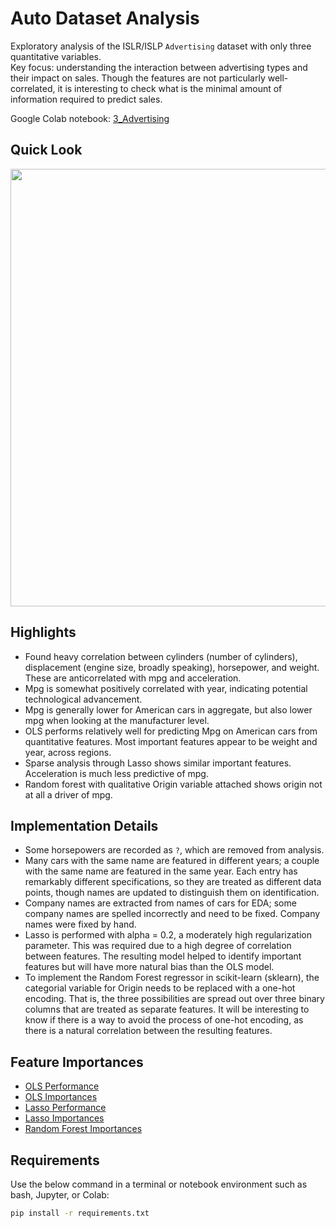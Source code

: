 # Auto Dataset Analysis

Exploratory analysis of the ISLR/ISLP `Advertising` dataset with only three quantitative variables.  
Key focus: understanding the interaction between advertising types and their impact on sales.  Though the features are not particularly well-correlated, it is interesting to check what is the minimal amount of information required to predict sales.

Google Colab notebook:  [3_Advertising](notebooks/3_Advertising.ipynb)

## Quick Look

<img src="figures/boxplotCompany.png" width="700">

## Highlights
- Found heavy correlation between cylinders (number of cylinders), displacement (engine size, broadly speaking), horsepower, and weight.  These are anticorrelated with mpg and acceleration.
- Mpg is somewhat positively correlated with year, indicating potential technological advancement.
- Mpg is generally lower for American cars in aggregate, but also lower mpg when looking at the manufacturer level.
- OLS performs relatively well for predicting Mpg on American cars from quantitative features.  Most important features appear to be weight and year, across regions.
- Sparse analysis through Lasso shows similar important features.  Acceleration is much less predictive of mpg.
- Random forest with qualitative Origin variable attached shows origin not at all a driver of mpg.

## Implementation Details
- Some horsepowers are recorded as `?`, which are removed from analysis.
- Many cars with the same name are featured in different years; a couple with the same name are featured in the same year.  Each entry has remarkably different specifications, so they are treated as different data points, though names are updated to distinguish them on identification.
- Company names are extracted from names of cars for EDA; some company names are spelled incorrectly and need to be fixed.  Company names were fixed by hand.
- Lasso is performed with alpha = 0.2, a moderately high regularization parameter.  This was required due to a high degree of correlation between features.  The resulting model helped to identify important features but will have more natural bias than the OLS model.
- To implement the Random Forest regressor in scikit-learn (sklearn), the categorial variable for Origin needs to be replaced with a one-hot encoding.  That is, the three possibilities are spread out over three binary columns that are treated as separate features.  It will be interesting to know if there is a way to avoid the process of one-hot encoding, as there is a natural correlation between the resulting features.

## Feature Importances
- [OLS Performance](figures/OLSErr.csv)
- [OLS Importances](figures/OLSImportances.csv)
- [Lasso Performance](figures/LassoErr.csv)
- [Lasso Importances](figures/LassoImportances.csv)
- [Random Forest Importances](figures/RFImportances.csv)


## Requirements

Use the below command in a terminal or notebook environment such as bash, Jupyter, or Colab:

```bash
pip install -r requirements.txt
